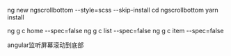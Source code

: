 ng new ngscrollbottom --style=scss --skip-install
cd ngscrollbottom
yarn install


ng g c home --spec=false
ng g c list --spec=false
ng g c item --spec=false

angular监听屏幕滚动到底部
